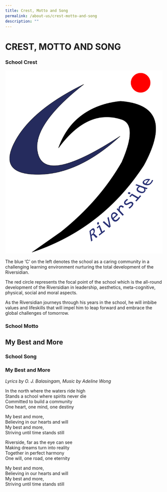 ```yaml
---
title: Crest, Motto and Song
permalink: /about-us/crest-motto-and-song
description: ""
---
```

# CREST, MOTTO AND SONG

### School Crest

![School Crest](/images/School%20Crest.png)

The blue ‘C’ on the left denotes the school as a caring community in a challenging learning environment nurturing the total development of the Riversidian.
   
The red circle represents the focal point of the school which is the all-round development of the Riversidian in leadership, aesthetics, meta-cognitive, physical, social and moral aspects.


As the Riversidian journeys through his years in the school, he will imbibe values and lifeskills that will impel him to leap forward and embrace the global challenges of tomorrow.

### School Motto

## My Best and More

### School Song

### My Best and More

*Lyrics by O. J. Balasingam, Music by Adeline Wong*

In the north where the waters ride high  
Stands a school where spirits never die  
Committed to build a community  
One heart, one mind, one destiny

My best and more,  
Believing in our hearts and will  
My best and more,  
Striving until time stands still

Riverside, far as the eye can see  
Making dreams turn into reality  
Together in perfect harmony  
One will, one road, one eternity

My best and more,  
Believing in our hearts and will  
My best and more,  
Striving until time stands still

